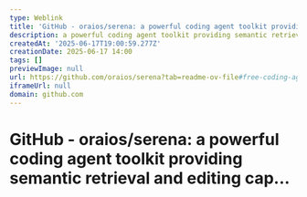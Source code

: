 ```yaml
---
type: Weblink
title: 'GitHub - oraios/serena: a powerful coding agent toolkit providing semantic retrieval and editing cap...'
description: a powerful coding agent toolkit providing semantic retrieval and editing capabilities (MCP server & Agno integration) - oraios/serena
createdAt: '2025-06-17T19:00:59.277Z'
creationDate: 2025-06-17 14:00
tags: []
previewImage: null
url: https://github.com/oraios/serena?tab=readme-ov-file#free-coding-agents-with-serena
iframeUrl: null
domain: github.com
---
```


# GitHub - oraios/serena: a powerful coding agent toolkit providing semantic retrieval and editing cap...


